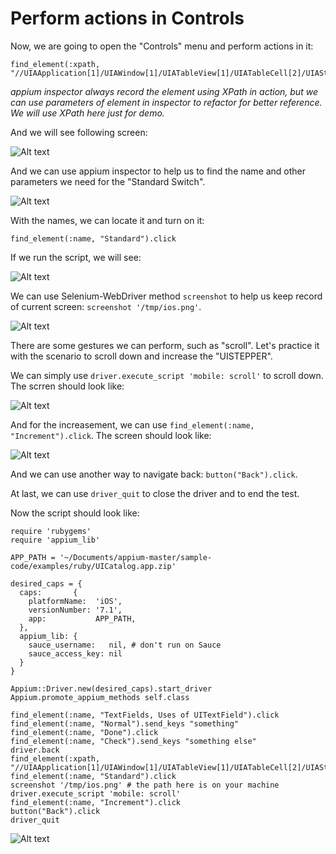 # Perform actions in Controls

Now, we are going to open the "Controls" menu and perform actions in it:

<pre><code>find_element(:xpath, "//UIAApplication[1]/UIAWindow[1]/UIATableView[1]/UIATableCell[2]/UIAStaticText[1]").click
</code></pre>

*appium inspector always record the element using XPath in action, but we can use parameters of element in inspector to refactor for better reference. We will use XPath here just for demo.*

And we will see following screen:

![Alt text](https://raw.githubusercontent.com/hy1984427/appium/master/images/ios_script_controls.png "Open Controls")

And we can use appium inspector to help us to find the name and other parameters we need for the "Standard Switch".

![Alt text](https://raw.githubusercontent.com/hy1984427/appium/master/images/ios_script_controls_standard_switch.png "Use appium inspector to find name of Standard Switch")

With the names, we can locate it and turn on it:

<pre><code>find_element(:name, "Standard").click
</code></pre>

If we run the script, we will see:

![Alt text](https://raw.githubusercontent.com/hy1984427/appium/master/images/ios_script_controls_turn_on_standard_switch.png "Turn on standard switch")

We can use Selenium-WebDriver method `screenshot` to help us keep record of current screen: `screenshot '/tmp/ios.png'`.

![Alt text](https://raw.githubusercontent.com/hy1984427/appium/master/images/ios_script_screenshot.png "Take screenshot")

There are some gestures we can perform, such as "scroll". Let's practice it with the scenario to scroll down and increase the "UISTEPPER".

We can simply use `driver.execute_script 'mobile: scroll'` to scroll down. The scrren should look like:

![Alt text](https://raw.githubusercontent.com/hy1984427/appium/master/images/ios_script_scroll_down.png "Scroll down")

And for the increasement, we can use `find_element(:name, "Increment").click`. The screen should look like:

![Alt text](https://raw.githubusercontent.com/hy1984427/appium/master/images/ios_script_increase_uistepper.png "Increase UISTEPPER")

And we can use another way to navigate back: `button("Back").click`.

At last, we can use `driver_quit` to close the driver and to end the test.

Now the script should look like:

<pre><code>require 'rubygems'
require 'appium_lib'

APP_PATH = '~/Documents/appium-master/sample-code/examples/ruby/UICatalog.app.zip'

desired_caps = {
  caps:       {
    platformName:  'iOS',
    versionNumber: '7.1',
    app:           APP_PATH,
  },
  appium_lib: {
    sauce_username:   nil, # don't run on Sauce
    sauce_access_key: nil
  }
}

Appium::Driver.new(desired_caps).start_driver
Appium.promote_appium_methods self.class

find_element(:name, "TextFields, Uses of UITextField").click
find_element(:name, "Normal").send_keys "something"
find_element(:name, "Done").click
find_element(:name, "Check").send_keys "something else"
driver.back
find_element(:xpath, "//UIAApplication[1]/UIAWindow[1]/UIATableView[1]/UIATableCell[2]/UIAStaticText[1]").click
find_element(:name, "Standard").click
screenshot '/tmp/ios.png' # the path here is on your machine
driver.execute_script 'mobile: scroll'
find_element(:name, "Increment").click
button("Back").click
driver_quit
</code></pre>

![Alt text](https://raw.githubusercontent.com/hy1984427/appium/master/images/ios_script_controls_script.png "ios.rb")
